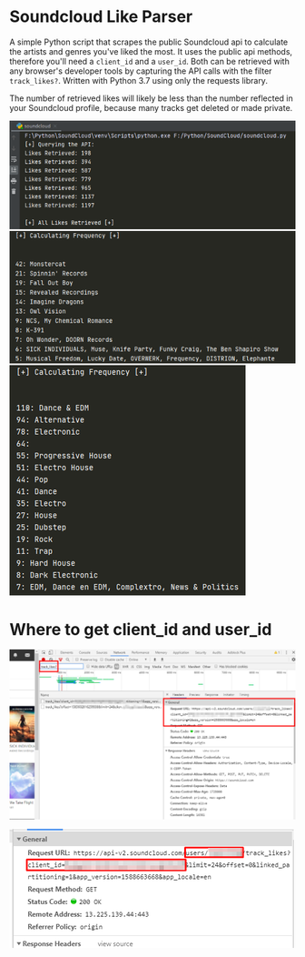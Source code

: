 # Soundcloud Like Parser

A simple Python script that scrapes the public Soundcloud api to calculate the artists and genres you've liked the most. 
It uses the public api methods, therefore you'll need a `client_id` and a `user_id`. Both can be retrieved with any browser's developer tools by capturing the API calls with the filter `track_likes?`. Written with Python 3.7 using only the requests library.

The number of retrieved likes will likely be less than the number reflected in your Soundcloud profile, because many tracks get deleted or made private. 

![dev tools](https://raw.githubusercontent.com/NoSecurityBlog/Soundcloud-Like-Parser/master/img/likes.png)
![dev tools](https://raw.githubusercontent.com/NoSecurityBlog/Soundcloud-Like-Parser/master/img/artists.png)
![dev tools](https://raw.githubusercontent.com/NoSecurityBlog/Soundcloud-Like-Parser/master/img/genres.png)

# Where to get client_id and user_id
![dev tools](https://raw.githubusercontent.com/NoSecurityBlog/Soundcloud-Like-Parser/master/img/devtools.png)

![closeup](https://raw.githubusercontent.com/NoSecurityBlog/Soundcloud-Like-Parser/master/img/closeup.png)

